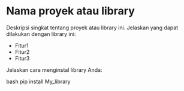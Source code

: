 # Nama proyek atau library
Deskripsi singkat tentang proyek atau library ini. Jelaskan yang dapat dilakukan dengan library ini:
- Fitur1
- Fitur2
- Fitur3

Jelaskan cara menginstal library Anda:

bash
pip install My_library